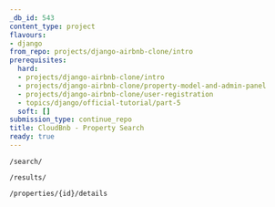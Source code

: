 ```yaml
---
_db_id: 543
content_type: project
flavours:
- django
from_repo: projects/django-airbnb-clone/intro
prerequisites:
  hard:
  - projects/django-airbnb-clone/intro
  - projects/django-airbnb-clone/property-model-and-admin-panel
  - projects/django-airbnb-clone/user-registration
  - topics/django/official-tutorial/part-5
  soft: []
submission_type: continue_repo
title: CloudBnb - Property Search
ready: true
---
```



`/search/`

`/results/`

`/properties/{id}/details`